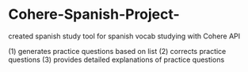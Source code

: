 # Cohere-Spanish-Project-

created spanish study tool for spanish vocab studying with Cohere API


(1) generates practice questions based on list 
(2) corrects practice questions
(3) provides detailed explanations of practice questions 
